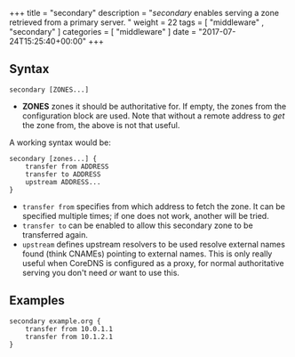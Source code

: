 +++
title = "secondary"
description = "*secondary* enables serving a zone retrieved from a primary server. "
weight = 22
tags = [  "middleware" , "secondary" ]
categories = [ "middleware" ]
date = "2017-07-24T15:25:40+00:00"
+++

## Syntax

~~~
secondary [ZONES...]
~~~

* **ZONES** zones it should be authoritative for. If empty, the zones from the configuration block
    are used. Note that without a remote address to *get* the zone from, the above is not that useful.

A working syntax would be:

~~~
secondary [zones...] {
    transfer from ADDRESS
    transfer to ADDRESS
    upstream ADDRESS...
}
~~~

* `transfer from` specifies from which address to fetch the zone. It can be specified multiple times;
    if one does not work, another will be tried.
* `transfer to` can be enabled to allow this secondary zone to be transferred again.
* `upstream` defines upstream resolvers to be used resolve external names found (think CNAMEs)
  pointing to external names. This is only really useful when CoreDNS is configured as a proxy, for
  normal authoritative serving you don't need *or* want to use this.

## Examples

~~~
secondary example.org {
    transfer from 10.0.1.1
    transfer from 10.1.2.1
}
~~~

